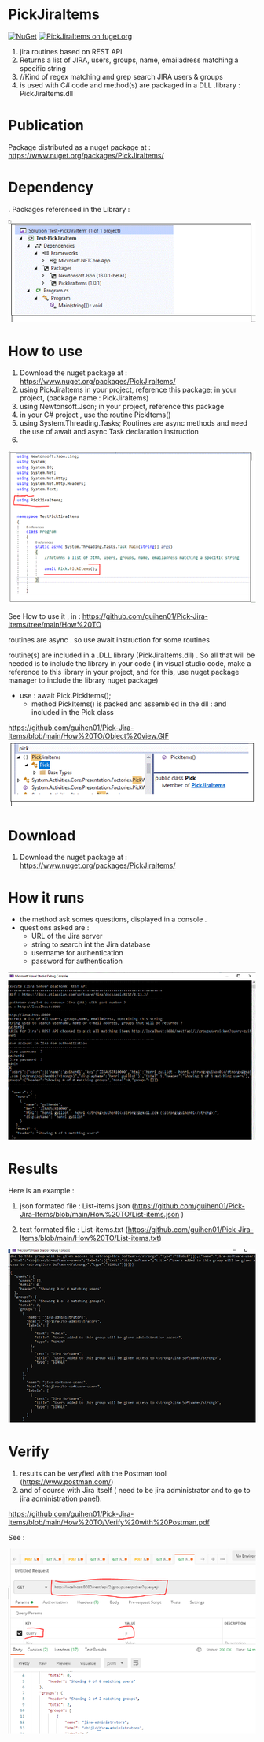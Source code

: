 # PickJiraItems

[![NuGet](https://img.shields.io/nuget/v/PickJiraItems.svg)](https://www.nuget.org/packages/PickJiraItems/) 
[![PickJiraItems on fuget.org](https://www.fuget.org/packages/PickJiraItems/badge.svg)](https://www.fuget.org/packages/PickJiraItems)

1.  jira routines based on REST API
2.  Returns a list of JIRA, users, groups, name, emailadress matching a specific string
3.   //Kind of regex matching and grep search  JIRA users & groups 
4. is used with C# code and method(s) are packaged in a DLL .library : PickJiraItems.dll 

# Publication

Package distributed as a nuget package at :  https://www.nuget.org/packages/PickJiraItems/

# Dependency 

. Packages referenced in the Library :

![alt text](https://github.com/guihen01/Pick-Jira-Items/blob/main/How%20TO/Dependency%20.GIF "Logo Title Text 1")


# How to use

1. Download the nuget package at : https://www.nuget.org/packages/PickJiraItems/
2. using PickJiraItems in your project, reference this package; in your project, (package name : PickJiraItems)
3. using Newtonsoft.Json; in your project, reference this package
4. in your C# project , use the routine PickItems()
5. using System.Threading.Tasks; Routines are async methods and need the use of await and async Task declaration instruction
6. 

![alt text](https://github.com/guihen01/Pick-Jira-Items/blob/main/How%20TO/HowTo1.GIF "Logo Title Text 1")


See How to use it , in : https://github.com/guihen01/Pick-Jira-Items/tree/main/How%20TO

routines are async . so use await instruction for some routines 

routine(s) are included in a .DLL library (PickJiraItems.dll) . So all that will be needed is to include the library in your code ( in visual studio code, make a reference to this library in your project, and for this,  use nuget package manager to include the library nuget package) 

* use : await Pick.PickItems();
  * method PickItems() is packed and assembled in the dll : and included in the Pick class

https://github.com/guihen01/Pick-Jira-Items/blob/main/How%20TO/Object%20view.GIF
![alt text](https://github.com/guihen01/Pick-Jira-Items/blob/main/How%20TO/Object%20view.GIF "Logo Title Text 1")



# Download
1. Download the nuget package at : https://www.nuget.org/packages/PickJiraItems/

# How it runs

* the method ask somes questions, displayed in a console .  
* questions asked are : 
  * URL of the Jira server
  * string to search int the Jira database
  * username for authentication 
  * password for authentication

![alt text](https://github.com/guihen01/Pick-Jira-Items/blob/main/How%20TO/HowitRuns.GIF "Logo Title Text 1")



# Results 

Here is an example :
 
1. json formated file : List-items.json  (https://github.com/guihen01/Pick-Jira-Items/blob/main/How%20TO/List-items.json )

2. text formated file : List-items.txt  (https://github.com/guihen01/Pick-Jira-Items/blob/main/How%20TO/List-items.txt)

![alt text](https://github.com/guihen01/Pick-Jira-Items/blob/main/How%20TO/Snapshot-2.PNG  "Logo Title Text 1")


# Verify

1. results can be veryfied with the Postman tool (https://www.postman.com/) 
2. and of course with Jira itself ( need to be jira administrator and to go to jira administration panel). 

https://github.com/guihen01/Pick-Jira-Items/blob/main/How%20TO/Verify%20with%20Postman.pdf

See : 

![alt text](https://github.com/guihen01/Pick-Jira-Items/blob/main/How%20TO/Capture%20postman.PNG "Logo Title Text 1")

